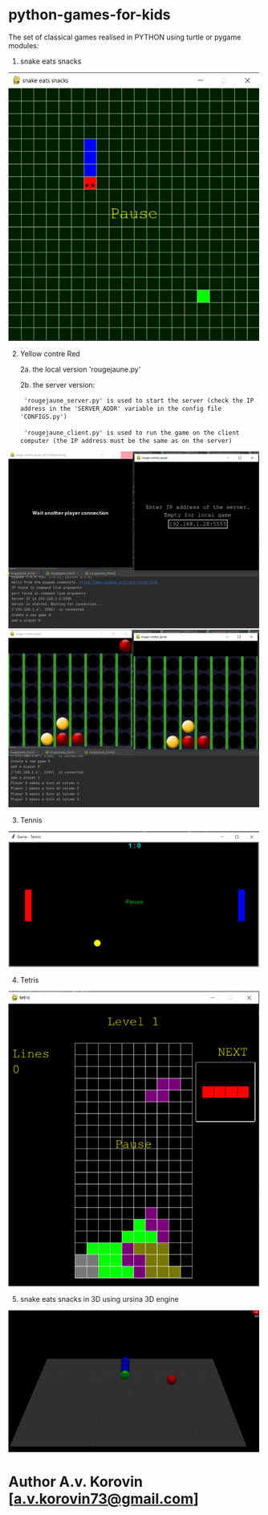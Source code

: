 # python-games-for-kids

The set of classical games realised in PYTHON using turtle or pygame modules:
1. snake eats snacks

<img src="snake.png" width="500px">

2. Yellow contre Red

    2a. the local version 'rougejaune.py'
    
    2b. the server version:
    
        'rougejaune_server.py' is used to start the server (check the IP address in the 'SERVER_ADDR' variable in the config file 'CONFIGS.py')
        
        'rougejaune_client.py' is used to run the game on the client computer (the IP address must be the same as on the server)

<img src="rougejaune_server1.png" width="500px"> <img src="rougejaune_server2.PNG" width="500px">
        
3. Tennis

<img src="tennis.png" width="500px">

4. Tetris

<img src="tetris.png" width="500px">

5. snake eats snacks in 3D using ursina 3D engine

<img src="snake3D.png" width="500px">


# Author A.v. Korovin [a.v.korovin73@gmail.com]

